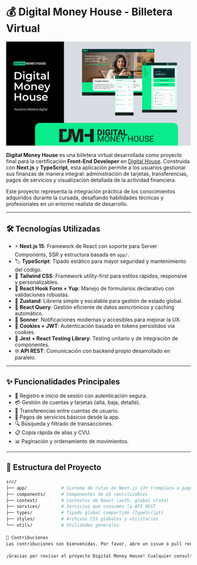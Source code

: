 # 💰 Digital Money House - Billetera Virtual

![Portada](Cover.png)

**Digital Money House** es una billetera virtual desarrollada como proyecto final para la certificación **Front-End Developer** en [Digital House](https://www.digitalhouse.com/). Construida con **Next.js** y **TypeScript**, esta aplicación permite a los usuarios gestionar sus finanzas de manera integral: administración de tarjetas, transferencias, pagos de servicios y visualización detallada de la actividad financiera.

Este proyecto representa la integración práctica de los conocimientos adquiridos durante la cursada, desafiando habilidades técnicas y profesionales en un entorno realista de desarrollo.

---

## 🛠️ Tecnologías Utilizadas

- ⚡ **Next.js 15**: Framework de React con soporte para Server Components, SSR y estructura basada en `app/`.
- 🏷️ **TypeScript**: Tipado estático para mayor seguridad y mantenimiento del código.
- 🎨 **Tailwind CSS**: Framework utility-first para estilos rápidos, responsive y personalizables.
- 📝 **React Hook Form + Yup**: Manejo de formularios declarativo con validaciones robustas.
- 🔗 **Zustand**: Librería simple y escalable para gestión de estado global.
- 🔄 **React Query**: Gestión eficiente de datos asincrónicos y caching automático.
- 🔔 **Sonner**: Notificaciones modernas y accesibles para mejorar la UX.
- 🔐 **Cookies + JWT**: Autenticación basada en tokens persistidos vía cookies.
- 🧪 **Jest + React Testing Library**: Testing unitario y de integración de componentes.
- 🌐 **API REST**: Comunicación con backend propio desarrollado en paralelo.

---

## ✨ Funcionalidades Principales

- 🔐 Registro e inicio de sesión con autenticación segura.
- 💳 Gestión de cuentas y tarjetas (alta, baja, detalle).
- 🔄 Transferencias entre cuentas de usuario.
- 💸 Pagos de servicios básicos desde la app.
- 🔍 Búsqueda y filtrado de transacciones.
- 📋 Copia rápida de alias y CVU.
- 📊 Paginación y ordenamiento de movimientos.

---

## 📁 Estructura del Proyecto

```bash
src/
├── app/             # Sistema de rutas de Next.js 13+ (remplaza a pages/)
├── components/      # Componentes de UI reutilizables
├── context/         # Contextos de React (auth, global state)
├── services/        # Servicios que consumen la API REST
├── types/           # Tipado global compartido (TypeScript)
├── styles/          # Archivos CSS globales y utilitarios
└── utils/           # Utilidades generales

🤝 Contribuciones
Las contribuciones son bienvenidas. Por favor, abre un issue o pull request para sugerir mejoras o reportar errores.

¡Gracias por revisar el proyecto Digital Money House! Cualquier consulta o sugerencia, no dudes en contactarme.
